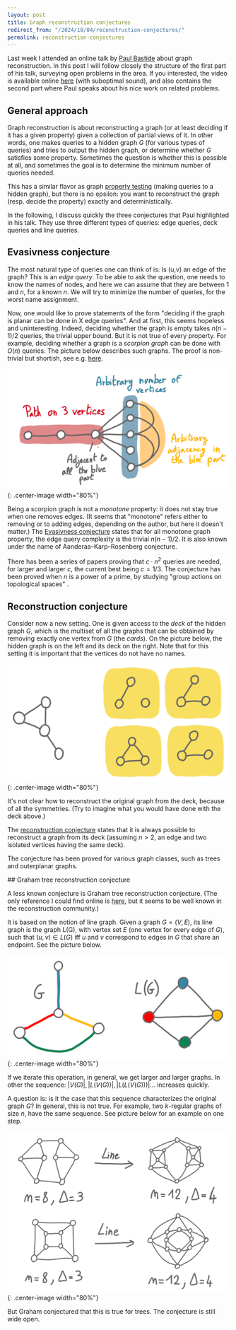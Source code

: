 ```yaml
---
layout: post
title: Graph reconstruction conjectures
redirect_from: "/2024/10/04/reconstruction-conjectures/"
permalink: reconstruction-conjectures
---
```


Last week I attended an online talk by 
[Paul Bastide](https://perso.eleves.ens-rennes.fr/people/paul.bastide/)
about graph reconstruction. In this post I will follow closely the 
structure of the first part of his talk, surveying open problems in the area. 
If you interested, the video is available online [here](https://scalelite-info.univ-lyon1.fr/playback/presentation/2.3/deb1788b716ce04af06dc1761a32ab0e724bb232-1727436820184) (with suboptimal sound), and also 
contains the second part where Paul speaks about his nice work on related problems.

## General approach

Graph reconstruction is about reconstructing a graph (or at least deciding 
if it has a given property) given a collection of partial views of it. 
In other words, one makes queries to a hidden graph $G$ 
(for various types of queries) and tries to output the hidden graph, or 
determine whether $G$ satisfies some property. Sometimes the question is 
whether this is possible at all, and sometimes the goal is to determine the 
minimum number of queries needed. 

This has a similar flavor as graph 
[property testing](https://en.wikipedia.org/wiki/Property_testing) 
(making queries to a hidden graph), but there is no epsilon: you want to 
reconstruct the graph (resp. decide the property) exactly and 
deterministically.

In the following, I discuss quickly the three conjectures that Paul 
highlighted in his talk. They use three different types of queries: edge 
queries, deck queries and line queries.

## Evasivness conjecture

The most natural type of queries one can think of is: Is (u,v) an edge of the 
graph? This is an *edge query*. To be able to ask the question, one needs to 
know the names of nodes, and here we can assume that they are between 1 and $n$, 
for a known $n$. We will try to minimize the number of queries, for the
worst name assignment.

Now, one would like to prove statements of the form "deciding if the 
graph is planar can be done in X edge queries". 
And at first, this seems hopeless and uninteresting. Indeed, deciding whether 
the graph is empty takes $n(n-1)/2$ queries, the trivial upper bound.
But it is not true of every property. For example, deciding whether a graph 
is a *scorpion graph* can be done with $O(n)$ queries. The picture below 
describes such graphs. The proof is non-trivial but shortish, see e.g. 
[here](https://math.uchicago.edu/~may/REU2015/REUPapers/Zhao.pdf). 

![](../assets/scorpion.png){: .center-image width="80%"}

Being a scorpion graph is not a *monotone* property: it does not stay true 
when one removes edges. (It seems that "monotone" refers either to removing 
or to adding edges, depending on the author, but here it doesn't matter.)
The [Evasivness conjecture](https://en.wikipedia.org/wiki/Aanderaa%E2%80%93Karp%E2%80%93Rosenberg_conjecture)
states that for all monotone graph property, the edge query complexity is 
the trivial $n(n-1)/2$. It is also known under the name of 
Aanderaa–Karp–Rosenberg conjecture.

There has been a series of papers proving that $c \cdot n^2$ queries are needed, 
for larger and larger $c$, the current best being $c=1/3$. The conjecture 
has been proved when 
$n$ is a power of a prime, by studying "group actions on topological spaces" . 


## Reconstruction conjecture

Consider now a new setting. One is given access to the *deck* of the hidden 
graph $G$, which is the multiset of all the graphs that can be obtained by removing 
exactly one vertex from $G$ (the *cards*). 
On the picture below, the hidden graph is on the left and its deck 
on the right. Note that for this setting it is important that the vertices 
do not have no names. 

![](../assets/deck.png){: .center-image width="80%"}

It's not clear how to reconstruct the original graph from the deck, because 
of all the symmetries. (Try to imagine what you would have done with the 
deck above.)

The [reconstruction conjecture](https://en.wikipedia.org/wiki/Reconstruction_conjecture)
states that it is always possible to reconstruct a graph from its deck 
(assuming $n>2$, an edge and two isolated vertices having the same deck). 

The conjecture has been proved for various graph classes, such as trees and 
outerplanar graphs.

## Graham tree reconstruction conjecture

A less known conjecture is Graham tree reconstruction conjecture. (The only 
reference I could find online is [here](https://arxiv.org/pdf/1109.0522v1), 
but it seems to be well known in the reconstruction community.)

It is based on the notion of line graph. Given a graph $G=(V,E)$, its line graph 
is the graph L(G), with vertex set $E$ (one vertex for every edge of $G$), 
such that $(u,v)\in L(G)$ iff $u$ and $v$ correspond to edges in $G$ that share 
an endpoint. See the picture below. 

![](../assets/line-graph-operation.png){: .center-image width="80%"}

If we iterate this operation, in general, we get larger and larger graphs. 
In other the sequence: $|V(G)|, |L(V(G))|, |L(L(V(G)))| ...$ increases quickly. 

A question is: is it the case that this sequence characterizes the original
graph $G$? In general, this is not true. For example, two $k$-regular graphs
of size $n$, have the same sequence. See picture below for an example on 
one step. 

![](../assets/line-regular-graphs.png){: .center-image width="80%"}

But Graham conjectured that this is true for trees. The conjecture is still 
wide open. 


 




